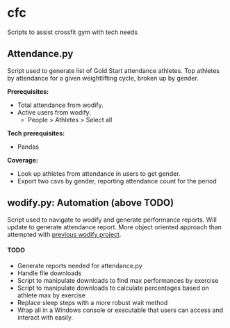 # cfc
Scripts to assist crossfit gym with tech needs

## Attendance.py

Script used to generate list of Gold Start attendance athletes. 
Top athletes by attendance for a given weightlifting cycle, broken up by gender.

**Prerequisites:**

- Total attendance from wodify.
- Active users from wodify.
  - People > Athletes > Select all

**Tech prerequisites:**
- Pandas

**Coverage:**

- Look up athletes from attendance in users to get gender.
- Export two csvs by gender, reporting attendance count for the period


## wodify.py: Automation (above TODO)

Script used to navigate to wodify and generate performance reports. Will update to generate attendance report. More object oriented approach than attempted with [previous wodify project]( https://github.com/channiemills/Wodify).

#### TODO 
- Generate reports needed for attendance.py
- Handle file downloads 
- Script to manipulate downloads to find max performances by exercise
- Script to manipulate downloads to calculate percentages based on athlete max by exercise
- Replace sleep steps with a more robust wait method
- Wrap all in a Windows console or executable that users can access and interact with easily. 
